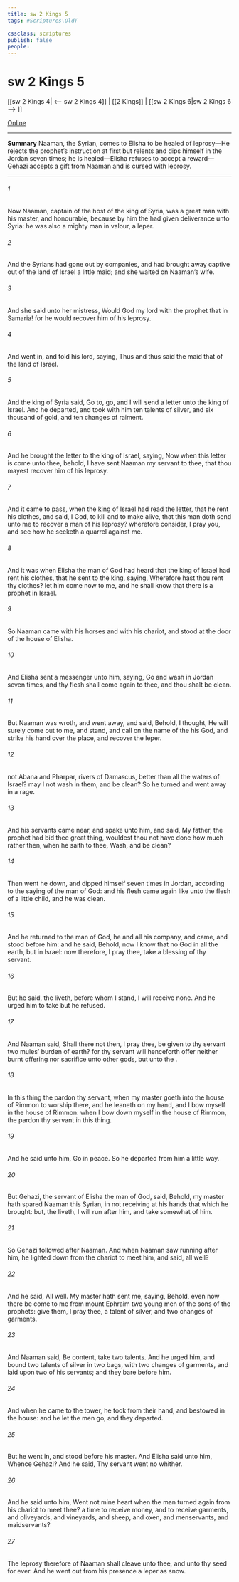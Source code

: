 ```yaml
---
title: sw 2 Kings 5
tags: #Scriptures\OldT

cssclass: scriptures
publish: false
people:
---
```


# sw 2 Kings 5
[[sw 2 Kings 4| <-- sw 2 Kings 4]] | [[2 Kings]] | [[sw 2 Kings 6|sw 2 Kings 6 --> ]]

[Online](https://churchofjesuschrist.org/study/scriptures/ot/2-kgs/5?lang=eng)

---
__Summary__
Naaman, the Syrian, comes to Elisha to be healed of leprosy—He rejects the prophet’s instruction at first but relents and dips himself in the Jordan seven times; he is healed—Elisha refuses to accept a reward—Gehazi accepts a gift from Naaman and is cursed with leprosy.

---
###### 1 
Now Naaman, captain of the host of the king of Syria, was a great man with his master, and honourable, because by him the  had given deliverance unto Syria: he was also a mighty man in valour,  a leper.

###### 2 
And the Syrians had gone out by companies, and had brought away captive out of the land of Israel a little maid; and she waited on Naaman’s wife.

###### 3 
And she said unto her mistress, Would God my lord  with the prophet that  in Samaria! for he would recover him of his leprosy.

###### 4 
And  went in, and told his lord, saying, Thus and thus said the maid that  of the land of Israel.

###### 5 
And the king of Syria said, Go to, go, and I will send a letter unto the king of Israel. And he departed, and took with him ten talents of silver, and six thousand  of gold, and ten changes of raiment.

###### 6 
And he brought the letter to the king of Israel, saying, Now when this letter is come unto thee, behold, I have  sent Naaman my servant to thee, that thou mayest recover him of his leprosy.

###### 7 
And it came to pass, when the king of Israel had read the letter, that he rent his clothes, and said,  I God, to kill and to make alive, that this man doth send unto me to recover a man of his leprosy? wherefore consider, I pray you, and see how he seeketh a quarrel against me.

###### 8 
And it was  when Elisha the man of God had heard that the king of Israel had rent his clothes, that he sent to the king, saying, Wherefore hast thou rent thy clothes? let him come now to me, and he shall know that there is a prophet in Israel.

###### 9 
So Naaman came with his horses and with his chariot, and stood at the door of the house of Elisha.

###### 10 
And Elisha sent a messenger unto him, saying, Go and wash in Jordan seven times, and thy flesh shall come again to thee, and thou shalt be clean.

###### 11 
But Naaman was wroth, and went away, and said, Behold, I thought, He will surely come out to me, and stand, and call on the name of the  his God, and strike his hand over the place, and recover the leper.

###### 12 
 not Abana and Pharpar, rivers of Damascus, better than all the waters of Israel? may I not wash in them, and be clean? So he turned and went away in a rage.

###### 13 
And his servants came near, and spake unto him, and said, My father,  the prophet had bid thee  great thing, wouldest thou not have done  how much rather then, when he saith to thee, Wash, and be clean?

###### 14 
Then went he down, and dipped himself seven times in Jordan, according to the saying of the man of God: and his flesh came again like unto the flesh of a little child, and he was clean.

###### 15 
And he returned to the man of God, he and all his company, and came, and stood before him: and he said, Behold, now I know that  no God in all the earth, but in Israel: now therefore, I pray thee, take a blessing of thy servant.

###### 16 
But he said,  the  liveth, before whom I stand, I will receive none. And he urged him to take  but he refused.

###### 17 
And Naaman said, Shall there not then, I pray thee, be given to thy servant two mules’ burden of earth? for thy servant will henceforth offer neither burnt offering nor sacrifice unto other gods, but unto the .

###### 18 
In this thing the  pardon thy servant,  when my master goeth into the house of Rimmon to worship there, and he leaneth on my hand, and I bow myself in the house of Rimmon: when I bow down myself in the house of Rimmon, the  pardon thy servant in this thing.

###### 19 
And he said unto him, Go in peace. So he departed from him a little way.

###### 20 
But Gehazi, the servant of Elisha the man of God, said, Behold, my master hath spared Naaman this Syrian, in not receiving at his hands that which he brought: but,  the  liveth, I will run after him, and take somewhat of him.

###### 21 
So Gehazi followed after Naaman. And when Naaman saw  running after him, he lighted down from the chariot to meet him, and said,  all well?

###### 22 
And he said, All  well. My master hath sent me, saying, Behold, even now there be come to me from mount Ephraim two young men of the sons of the prophets: give them, I pray thee, a talent of silver, and two changes of garments.

###### 23 
And Naaman said, Be content, take two talents. And he urged him, and bound two talents of silver in two bags, with two changes of garments, and laid  upon two of his servants; and they bare  before him.

###### 24 
And when he came to the tower, he took  from their hand, and bestowed  in the house: and he let the men go, and they departed.

###### 25 
But he went in, and stood before his master. And Elisha said unto him, Whence  Gehazi? And he said, Thy servant went no whither.

###### 26 
And he said unto him, Went not mine heart  when the man turned again from his chariot to meet thee?  a time to receive money, and to receive garments, and oliveyards, and vineyards, and sheep, and oxen, and menservants, and maidservants?

###### 27 
The leprosy therefore of Naaman shall cleave unto thee, and unto thy seed for ever. And he went out from his presence a leper  as snow.

